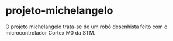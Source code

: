 # projeto-michelangelo
O projeto michelangelo trata-se de um robô desenhista feito com o microcontrolador Cortex M0 da STM.
